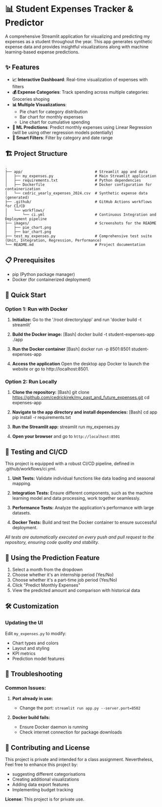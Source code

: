 # 📊 Student Expenses Tracker & Predictor

A comprehensive Streamlit application for visualizing and predicting my expenses as a student throughout the year. This app generates synthetic expense data and provides insightful visualizations along with machine learning-based expense predictions.

## ✨ Features

- **📈 Interactive Dashboard**: Real-time visualization of expenses with filters
- **💰 Expense Categories**: Track spending across multiple categories: Groceries shoping
- **📊 Multiple Visualizations**: 
  - Pie chart for category distribution
  - Bar chart for monthly expenses
  - Line chart for cumulative spending
- **🔮 ML Predictions**: Predict monthly expenses using Linear Regression (will be using other regression models potentially)
- **🎯 Smart Filters**: Filter by category and date range

## 🏗️ Project Structure

```
.
├── app/                                 # Streamlit app and data
│   ├── my_expenses.py                   # Main Streamlit application
│   ├── requirements.txt                 # Python dependencies
│   ├── Dockerfile                       # Docker configuration for containerization
│   └── cedric_yearly_expenses_2024.csv  # Synthetic expense data (generated)
├── .github/                             # GitHub Actions workflows for CI/CD
│   └── workflows/
│       └── ci.yml                       # Continuous Integration and Deployment pipeline
├── images/                              # Screenshots for the README
│   ├── pie_chart.png
│   ├── bar_chart.png
├── test_my_expenses.py                  # Comprehensive test suite (Unit, Integration, Regression, Performance)
└── README.md                            # Project documentation

```


## 📋 Prerequisites

- pip (Python package manager)
- Docker (for containerized deployment)



## 🚀 Quick Start

### Option 1: Run with Docker
1. **Initialize:**
Go to the '/root directory/app' and run 'docker build -t streamlit'
1. **Build the Docker image:**
[Bash]
docker build -t student-expenses-app ./app

2. **Run the Docker container**
[Bash]
docker run -p 8501:8501 student-expenses-app

3. **Access the application**
Open the desktop app Docker to launch the website or go to http://localhost:8501.


### Option 2: Run Locally

1. **Clone the repository:**
[Bash]
git clone https://github.com/cedrickirek/my_past_and_future_expenses.git
cd expenses-app

2. **Navigate to the app directory and install dependencies:**
[Bash]
cd app
pip install -r requirements.txt

3. **Run the Streamlit app:**
streamlit run my_expenses.py

4. **Open your browser** and go to `http://localhost:8501`




## 🚀 Testing and CI/CD

This project is equipped with a robust CI/CD pipeline, defined in .github/workflows/ci.yml.

1. **Unit Tests:** Validate individual functions like data loading and seasonal mapping.

2. **Integration Tests:** Ensure different components, such as the machine learning model and data processing, work together seamlessly.

3. **Performance Tests:** Analyze the application's performance with large datasets.

4. **Docker Tests:** Build and test the Docker container to ensure successful deployment.

*All tests are automatically executed on every push and pull request to the repository, ensuring code quality and stability.*




## 🎯 Using the Prediction Feature

1. Select a month from the dropdown
2. Choose whether it's an internship period (Yes/No)
3. Choose whether it's a part-time job period (Yes/No)
4. Click "Predict Monthly Expenses"
5. View the predicted amount and comparison with historical data

## 🛠️ Customization

### Updating the UI
Edit `my_expenses.py` to modify:
- Chart types and colors
- Layout and styling
- KPI metrics
- Prediction model features


## 🐛 Troubleshooting

### Common Issues:

1. **Port already in use:**
   - Change the port: `streamlit run app.py --server.port=8502`

2. **Docker build fails:**
   - Ensure Docker daemon is running
   - Check internet connection for package downloads

## 🤝 Contributing and License

This project is private and intended for a class assignment. Nevertheless, Feel free to enhance this project by:

- suggesting different categorisations
- Creating additional visualizations
- Adding data export features
- Implementing budget tracking

**License:** This project is for private use.